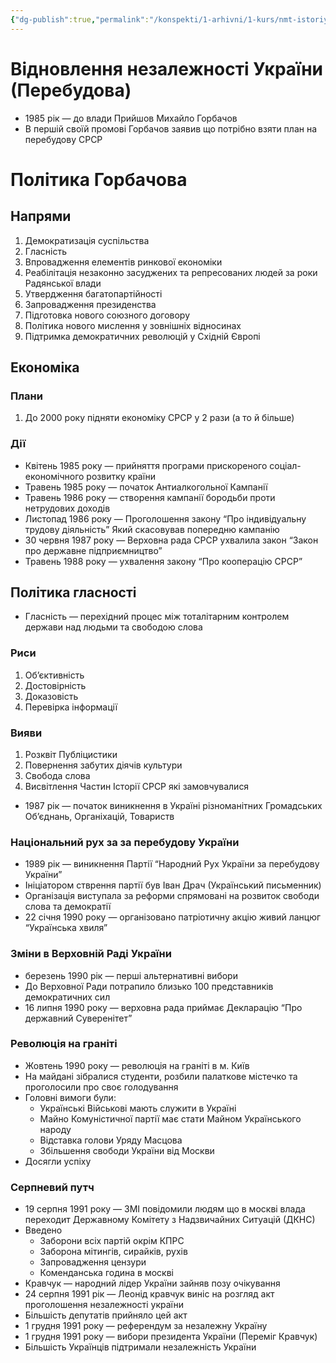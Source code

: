 ```yaml
---
{"dg-publish":true,"permalink":"/konspekti/1-arhivni/1-kurs/nmt-istoriya/vidnovlennya-nezalezhnosti-ukrayini-perebudova/"}
---
```



# Відновлення незалежності України (Перебудова)

- 1985 рік — до влади Прийшов Михайло Горбачов
- В першій своїй промові Горбачов заявив що потрібно взяти план на перебудову СРСР

# Політика Горбачова

## Напрями

1. Демократизація суспільства
2. Гласність
3. Впровадження елементів ринкової економіки
4. Реабілітація незаконно засуджених та репресованих людей за роки Радянської влади
5. Утвердження багатопартійності
6. Запровадження президенства
7. Підготовка нового союзного договору
8. Політика нового мислення у зовнішніх відносинах
9. Підтримка демократичних революцій у Східній Європі

## Економіка

### Плани

1. До 2000 року підняти економіку СРСР у 2 рази (а то й більше)

### Дії

- Квітень 1985 року — прийняття програми прискореного соціал-економічного розвитку країни
- Травень 1985 року — початок Антиалкогольної Кампанії
- Травень 1986 року — створення кампанії бородьби проти нетрудових доходів
- Листопад 1986 року — Проголошення закону “Про індивідуальну трудову діяльність” Який скасовував попередню кампанію
- 30 червня 1987 року — Верховна рада СРСР ухвалила закон “Закон про державне підприємництво”
- Травень 1988 року — ухвалення закону “Про кооперацію СРСР”

## Політика гласності

- Гласність — перехідний процес між тоталітарним контролем держави над людьми та свободою слова

### Риси

1. Об’єктивність
2. Достовірність
3. Доказовість
4. Перевірка інформації                                                                                                                                                                                      

### Вияви

1. Розквіт Публіцистики
2. Повернення забутих діячів культури
3. Свобода слова
4. Висвітлення Частин Історії СРСР які замовчувалися
- 1987 рік — початок виникнення в Україні різноманітних Громадських Об’єднань, Органіхацій, Товариств

### Національний рух за за перебудову України

- 1989 рік — виникнення Партії “Народний Рух України за перебудову України”
- Ініціатором стврення партії був Іван Драч (Український письменник)
- Організація виступала за реформи спрямовані на розвиток свободи слова та демократії
- 22 січня 1990 року — організовано патріотичну акцію живий ланцюг “Українська хвиля”

### Зміни в Верховній Раді України

- березень 1990 рік — перші альтернативні вибори
- До Верховної Ради потрапило близько 100 представників демократичних сил
- 16 липня 1990 року — верховна рада приймає Декларацію “Про державний Суверенітет”

### Революція на граніті

- Жовтень 1990 року — революція на граніті в м. Київ
- На майдані зібралися студенти, розбили палаткове містечко та проголосили про своє голодування
- Головні вимоги були:
    - Українські Військові мають служити в Україні
    - Майно Комуністичної партії має стати Майном Українського народу
    - Відставка голови Уряду Масцова
    - Збільшення свободи України від Москви
- Досягли успіху

### Серпневий путч

- 19 серпня 1991 року — ЗМІ повідомили людям що в москві влада переходит Державному Комітету з Надзвичайних Ситуацій (ДКНС)
- Введено
    - Заборони всіх партій окрім КПРС
    - Заборона мітингів, сирайків, рухів
    - Запровадження цензури
    - Коменданська година в москві
- Кравчук — народний лідер України зайняв позу очікування
- 24 серпня 1991 рік — Леонід кравчук виніс на розгляд акт проголошення незалежності україни
- Більшість депутатів прийняло цей акт
- 1 грудня 1991 року — референдум за незалежну Україну
- 1 грудня 1991 року — вибори президента України (Переміг Кравчук)
- Більшість Українців підтримали незалежність України